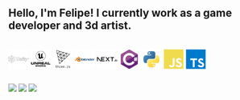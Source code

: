 ## Hello, I'm Felipe! I currently work as a game developer and 3d artist.

<div style="display: inline_block"><br>
  <img align="center" alt="felipe-Unity" height="40" width="40" style="background-color: white;" src="https://raw.githubusercontent.com/devicons/devicon/master/icons/unity/unity-line-wordmark.svg">
  <img align="center" alt="felipe-Unreal" height="40" width="40" style="background-color:white;"src="https://raw.githubusercontent.com/devicons/devicon/master/icons/unrealengine/unrealengine-original-wordmark.svg">
  <img align="center" alt="felipe-ThreeJS" height="40" width="40" style="background-color: white;" src="https://raw.githubusercontent.com/devicons/devicon/master/icons/threejs/threejs-original-wordmark.svg">
  <img align="center" alt="felipe-Blender" height="40" width="40" style="background-color: white;" src="https://raw.githubusercontent.com/devicons/devicon/master/icons/blender/blender-original-wordmark.svg">
  <img align="center" alt="felipe-NextJS" height="40" width="40" style="background-color: white;" src="https://raw.githubusercontent.com/devicons/devicon/master/icons/nextjs/nextjs-original-wordmark.svg">
  <img align="center" alt="felipe-Csharp" height="40" width="40" src="https://raw.githubusercontent.com/devicons/devicon/master/icons/csharp/csharp-original.svg">
  <img align="center" alt="felipe-Python" height="40" width="40" src="https://raw.githubusercontent.com/devicons/devicon/master/icons/python/python-original.svg">
  <img align="center" alt="felipe-Js" height="40" width="40" src="https://raw.githubusercontent.com/devicons/devicon/master/icons/javascript/javascript-plain.svg">
  <img align="center" alt="felipe-Ts" height="40" width="40" src="https://raw.githubusercontent.com/devicons/devicon/master/icons/typescript/typescript-plain.svg">
</div>
  
  ##
 
<div> 
  <a href="https://www.linkedin.com/in/rafaella-ballerini-45875016a" target="_blank"><img src="https://img.shields.io/badge/-LinkedIn-%230077B5?style=for-the-badge&logo=linkedin&logoColor=white" target="_blank"></a>
  <a href = "mailto:contatorafaballerini@gmail.com"><img src="https://img.shields.io/badge/-Gmail-%23333?style=for-the-badge&logo=gmail&logoColor=white" target="_blank"></a>
  <a href="https://instagram.com/rafaballerini" target="_blank"><img src="https://img.shields.io/badge/-Instagram-%23E4405F?style=for-the-badge&logo=instagram&logoColor=white" target="_blank"></a>
</div>
